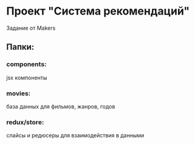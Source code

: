 # Проект "Система рекомендаций"

Задание от Makers


## Папки:
### components:
jsx компоненты

### movies:
база данных для фильмов, жанров, годов

### redux/store:
слайсы и редюсеры для взаимодействия в данными
